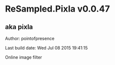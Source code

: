 # ReSampled.Pixla v0.0.47
## aka pixla

Author: pointofpresence

Last build date: Wed Jul 08 2015 19:41:15

Online image filter